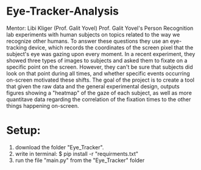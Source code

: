 # Eye-Tracker-Analysis
Mentor: Libi Kliger (Prof. Galit Yovel) Prof. Galit Yovel's Person Recognition lab experiments with human subjects on topics related to the way we recognize other humans. To answer these questions they use an eye-tracking device, which records the coordinates of the screen pixel that the subject's eye was gazing upon every moment. In a recent experiment, they showed three types of images to subjects and asked them to fixate on a specific point on the screen. However, they can't be sure that subjects did look on that point during all times, and whether specific events occurring on-screen motivated these shifts. The goal of the project is to create a tool that given the raw data and the general experimental design, outputs figures showing a "heatmap" of the gaze of each subject, as well as more quantitave data regarding the correlation of the fixation times to the other things happening on-screen.

# Setup:
1. download the folder "Eye_Tracker".
2. write in terminal: $ pip install -r "requirments.txt" 
3. run the file "main.py" from the "Eye_Tracker" folder
